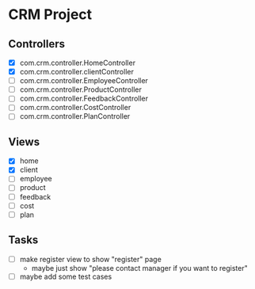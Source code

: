 # CRM Project

## Controllers

* [x] com.crm.controller.HomeController
* [x] com.crm.controller.clientController
* [ ] com.crm.controller.EmployeeController
* [ ] com.crm.controller.ProductController
* [ ] com.crm.controller.FeedbackController
* [ ] com.crm.controller.CostController
* [ ] com.crm.controller.PlanController

## Views

* [x] home
* [x] client
* [ ] employee
* [ ] product
* [ ] feedback
* [ ] cost
* [ ] plan

## Tasks

* [ ] make register view to show "register" page
  * maybe just show "please contact manager if you want to register"
* [ ] maybe add some test cases
